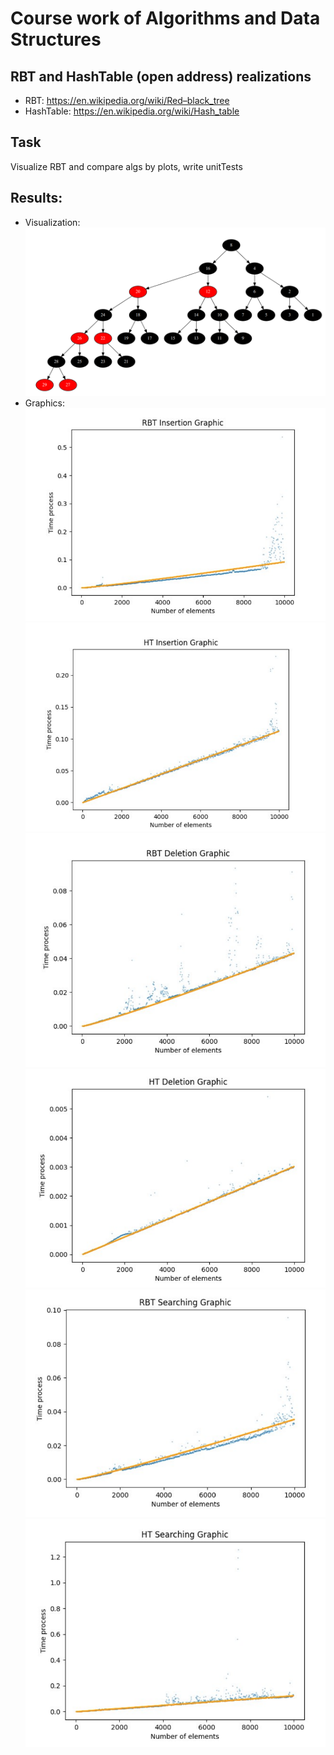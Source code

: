 # Course work of Algorithms and Data Structures
## RBT and HashTable (open address) realizations
+ RBT: https://en.wikipedia.org/wiki/Red–black_tree
+ HashTable: https://en.wikipedia.org/wiki/Hash_table
## Task
Visualize RBT and compare algs by plots, write unitTests
## Results:
+ Visualization:
![img.png](assets/visualization.png)
+ Graphics:
![img.png](assets/RBT_insertion.png)
![img.png](assets/HT_insertion.png)
![img.png](assets/RBT_deletion.png)
![img.png](assets/HT_deletion.png)
![img.png](assets/RBT_searching.png)
![img.png](assets/HT_searching.png)
